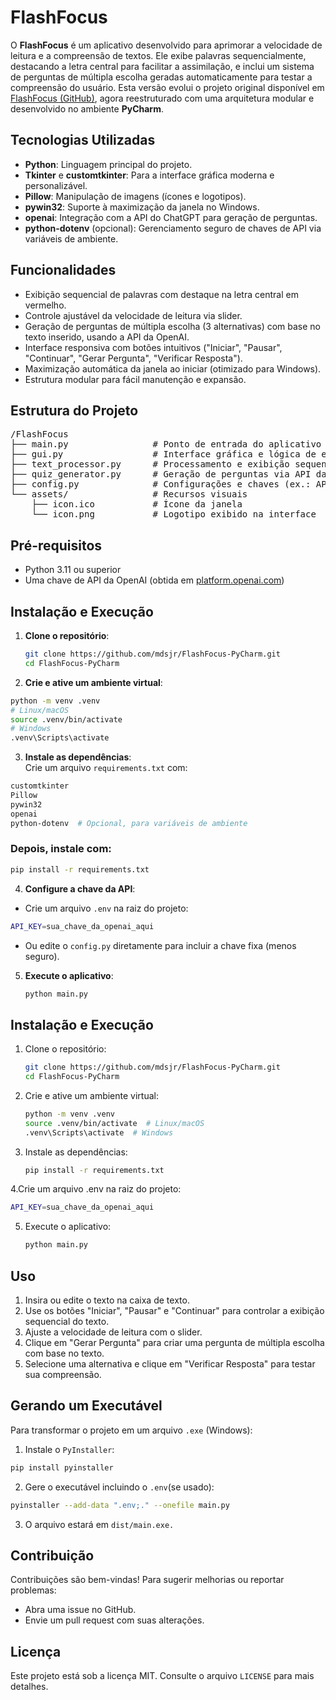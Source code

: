 # FlashFocus

O **FlashFocus** é um aplicativo desenvolvido para aprimorar a velocidade de leitura e a compreensão de textos. Ele exibe palavras sequencialmente, destacando a letra central para facilitar a assimilação, e inclui um sistema de perguntas de múltipla escolha geradas automaticamente para testar a compreensão do usuário. Esta versão evolui o projeto original disponível em [FlashFocus (GitHub)](https://github.com/mdsjr/FlashFocus), agora reestruturado com uma arquitetura modular e desenvolvido no ambiente **PyCharm**.

## Tecnologias Utilizadas
- **Python**: Linguagem principal do projeto.
- **Tkinter** e **customtkinter**: Para a interface gráfica moderna e personalizável.
- **Pillow**: Manipulação de imagens (ícones e logotipos).
- **pywin32**: Suporte à maximização da janela no Windows.
- **openai**: Integração com a API do ChatGPT para geração de perguntas.
- **python-dotenv** (opcional): Gerenciamento seguro de chaves de API via variáveis de ambiente.

## Funcionalidades
- Exibição sequencial de palavras com destaque na letra central em vermelho.
- Controle ajustável da velocidade de leitura via slider.
- Geração de perguntas de múltipla escolha (3 alternativas) com base no texto inserido, usando a API da OpenAI.
- Interface responsiva com botões intuitivos ("Iniciar", "Pausar", "Continuar", "Gerar Pergunta", "Verificar Resposta").
- Maximização automática da janela ao iniciar (otimizado para Windows).
- Estrutura modular para fácil manutenção e expansão.

## Estrutura do Projeto

<pre>
/FlashFocus
├── main.py                # Ponto de entrada do aplicativo
├── gui.py                 # Interface gráfica e lógica de exibição
├── text_processor.py      # Processamento e exibição sequencial de texto
├── quiz_generator.py      # Geração de perguntas via API da OpenAI
├── config.py              # Configurações e chaves (ex.: API_KEY)
└── assets/                # Recursos visuais
    ├── icon.ico           # Ícone da janela
    └── icon.png           # Logotipo exibido na interface
</pre>
    
## Pré-requisitos
- Python 3.11 ou superior
- Uma chave de API da OpenAI (obtida em [platform.openai.com](https://platform.openai.com/))

## Instalação e Execução
1. **Clone o repositório**:
   ```sh
   git clone https://github.com/mdsjr/FlashFocus-PyCharm.git
   cd FlashFocus-PyCharm

2. **Crie e ative um ambiente virtual**:
 ```sh
python -m venv .venv
# Linux/macOS
source .venv/bin/activate
# Windows
.venv\Scripts\activate
```

3. **Instale as dependências**:  
Crie um arquivo `requirements.txt` com:
 ```sh
customtkinter
Pillow
pywin32
openai
python-dotenv  # Opcional, para variáveis de ambiente
````
### Depois, instale com:
 ```sh
pip install -r requirements.txt
```
4. **Configure a chave da API**:
- Crie um arquivo `.env` na raiz do projeto:
```sh
API_KEY=sua_chave_da_openai_aqui
```
- Ou edite o `config.py` diretamente para incluir a chave fixa (menos seguro).

5. **Execute o aplicativo**:
   ```sh
   python main.py
   ````


## Instalação e Execução
1. Clone o repositório:
   ```sh
   git clone https://github.com/mdsjr/FlashFocus-PyCharm.git
   cd FlashFocus-PyCharm
   ```
2. Crie e ative um ambiente virtual:
   ```sh
   python -m venv .venv
   source .venv/bin/activate  # Linux/macOS
   .venv\Scripts\activate  # Windows
   ```
3. Instale as dependências:
   ```sh
   pip install -r requirements.txt
   ```

4.Crie um arquivo .env na raiz do projeto: 
```sh
API_KEY=sua_chave_da_openai_aqui
````

5. Execute o aplicativo:
   ```sh
   python main.py
   ```
## Uso
1. Insira ou edite o texto na caixa de texto.  
2. Use os botões "Iniciar", "Pausar" e "Continuar" para controlar a exibição sequencial do texto.  
3. Ajuste a velocidade de leitura com o slider.  
4. Clique em "Gerar Pergunta" para criar uma pergunta de múltipla escolha com base no texto.  
5. Selecione uma alternativa e clique em "Verificar Resposta" para testar sua compreensão.

## Gerando um Executável
Para transformar o projeto em um arquivo `.exe` (Windows):

1. Instale o `PyInstaller`:
```sh
pip install pyinstaller
```
2. Gere o executável incluindo o `.env`(se usado):
````sh
pyinstaller --add-data ".env;." --onefile main.py
````
3. O arquivo estará em `dist/main.exe.`

   

## Contribuição

Contribuições são bem-vindas! Para sugerir melhorias ou reportar problemas:
- Abra uma issue no GitHub.
- Envie um pull request com suas alterações.


## Licença
Este projeto está sob a licença MIT. Consulte o arquivo `LICENSE` para mais detalhes.

